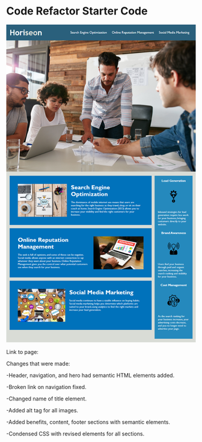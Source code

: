 # Code Refactor Starter Code

![](Develop/assets/images/01-html-css-git-homework-demo.png)


Link to page:

Changes that were made: 

-Header, navigation, and hero had semantic HTML elements added. 

-Broken link on navigation fixed.  

-Changed name of title element. 

-Added alt tag for all images.

-Added benefits, content, footer sections with semantic elements. 

-Condensed CSS with revised elements for all sections.
